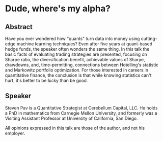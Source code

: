 Dude, where's my alpha?
========

## Abstract

Have you ever wondered how "quants" turn data into money using cutting-edge
machine learning techniques? Even after five years at quant-based hedge funds, 
the speaker often wonders the same thing. In this talk the basic facts of
evaluating trading strategies are presented, focusing on Sharpe ratio, the
diversification benefit, achievable values of Sharpe, drawdowns, and,
time-permitting, connections between Hotelling's statistic and Markowitz
portfolio optimization. For those interested in careers in quantitative
finance, the conclusion is that while knowing statistics can't hurt, it's
better to be lucky than be good.

## Speaker

Steven Pav is a Quantitative Strategist at Cerebellum Capital, LLC. He holds a
PhD in mathematics from Carnegie Mellon University, and formerly was a Visiting
Assistant Professor at University of California, San Diego.

All opinions expressed in this talk are those of the author, and not his
employer.
